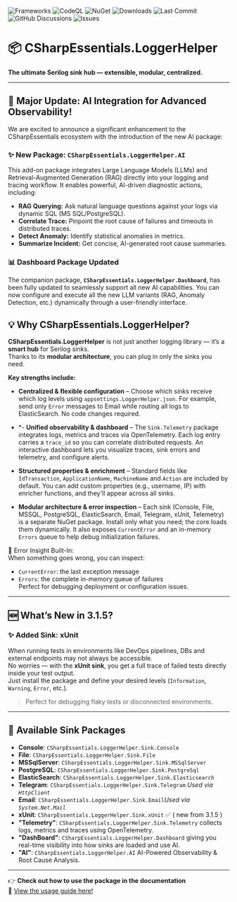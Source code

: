 ﻿![Frameworks](https://img.shields.io/badge/.NET-6.0%20%7C%208.0%20%7C%209.0-blue)
![CodeQL](https://github.com/alexbypa/CSharp.Essentials/actions/workflows/codeqlLogger.yml/badge.svg)
![NuGet](https://img.shields.io/nuget/v/CSharpEssentials.LoggerHelper.svg)
![Downloads](https://img.shields.io/nuget/dt/CSharpEssentials.LoggerHelper.svg)
![Last Commit](https://img.shields.io/github/last-commit/alexbypa/CSharp.Essentials?style=flat-square)
![GitHub Discussions](https://img.shields.io/github/discussions/alexbypa/CSharp.Essentials)
![Issues](https://img.shields.io/github/issues/alexbypa/CSharp.Essentials)

# 📦 CSharpEssentials.LoggerHelper

**The ultimate Serilog sink hub — extensible, modular, centralized.**

---
## 🚀 Major Update: AI Integration for Advanced Observability!

We are excited to announce a significant enhancement to the CSharpEssentials ecosystem with the introduction of the new AI package:

### ✨ New Package: `CSharpEssentials.LoggerHelper.AI`

This add-on package integrates Large Language Models (LLMs) and Retrieval-Augmented Generation (RAG) directly into your logging and tracing workflow. It enables powerful, AI-driven diagnostic actions, including:

* **RAG Querying:** Ask natural language questions against your logs via dynamic SQL (MS SQL/PostgreSQL).
* **Correlate Trace:** Pinpoint the root cause of failures and timeouts in distributed traces.
* **Detect Anomaly:** Identify statistical anomalies in metrics.
* **Summarize Incident:** Get concise, AI-generated root cause summaries.

### 📊 Dashboard Package Updated

The companion package, **`CSharpEssentials.LoggerHelper.Dashboard`**, has been fully updated to seamlessly support all new AI capabilities. You can now configure and execute all the new LLM variants (RAG, Anomaly Detection, etc.) dynamically through a user-friendly interface.

## 💡 Why CSharpEssentials.LoggerHelper?

**CSharpEssentials.LoggerHelper** is not just another logging library — it’s a **smart hub** for Serilog sinks.  
Thanks to its **modular architecture**, you can plug in only the sinks you need.

**Key strengths include:**

- **Centralized & flexible configuration** – Choose which sinks receive which log levels using `appsettings.LoggerHelper.json`. For example, send only `Error` messages to Email while routing all logs to ElasticSearch. No code changes required.
- *- **Unified observability & dashboard** – The `Sink.Telemetry` package integrates logs, metrics and traces via OpenTelemetry. Each log entry carries a `trace_id` so you can correlate distributed requests. An interactive dashboard lets you visualize traces, sink errors and telemetry, and configure alerts.

- **Structured properties & enrichment** – Standard fields like `IdTransaction`, `ApplicationName`, `MachineName` and `Action` are included by default. You can add custom properties (e.g., username, IP) with enricher functions, and they'll appear across all sinks.
- **Modular architecture & error inspection** – Each sink (Console, File, MSSQL, PostgreSQL, ElasticSearch, Email, Telegram, xUnit, Telemetry) is a separate NuGet package. Install only what you need; the core loads them dynamically. It also exposes `CurrentError` and an in-memory `Errors` queue to help debug initialization failures.

🧠 Error Insight Built-In:  
When something goes wrong, you can inspect:
- `CurrentError`: the last exception message
- `Errors`: the complete in-memory queue of failures  
Perfect for debugging deployment or configuration issues.
---

## 🆕 What’s New in 3.1.5?

### ✨ Added Sink: xUnit

When running tests in environments like DevOps pipelines, DBs and external endpoints may not always be accessible.  
No worries — with the **xUnit sink**, you get a full trace of failed tests directly inside your test output.  
Just install the package and define your desired levels (`Information`, `Warning`, `Error`, etc.).

> Perfect for debugging flaky tests or disconnected environments.

---

## 🔌 Available Sink Packages

- **Console**: `CSharpEssentials.LoggerHelper.Sink.Console`  
- **File**: `CSharpEssentials.LoggerHelper.Sink.File`  
- **MSSqlServer**: `CSharpEssentials.LoggerHelper.Sink.MSSqlServer`  
- **PostgreSQL**: `CSharpEssentials.LoggerHelper.Sink.PostgreSql`  
- **ElasticSearch**: `CSharpEssentials.LoggerHelper.Sink.Elasticsearch`  
- **Telegram**: `CSharpEssentials.LoggerHelper.Sink.Telegram` _Used via `HttpClient`_  
- **Email**: `CSharpEssentials.LoggerHelper.Sink.Email`_Used via `System.Net.Mail`_  
- **xUnit**: `CSharpEssentials.LoggerHelper.Sink.xUnit` ✅ ( new from 3.1.5 )
- **"Telemetry"**: `CSharpEssentials.LoggerHelper.Sink.Telemetry` collects logs, metrics and traces using OpenTelemetry.
- **"DashBoard"**: `CSharpEssentials.LoggerHelper.Dashboard` giving you real-time visibility into how sinks are loaded and use AI.
- **"AI"**: `CSharpEssentials.LoggerHelper.AI` AI-Powered Observability & Root Cause Analysis.

---

👉 **Check out how to use the package in the documentation**  
📖 [View the usage guide here!](https://github.com/alexbypa/Csharp.Essentials.Extensions)


